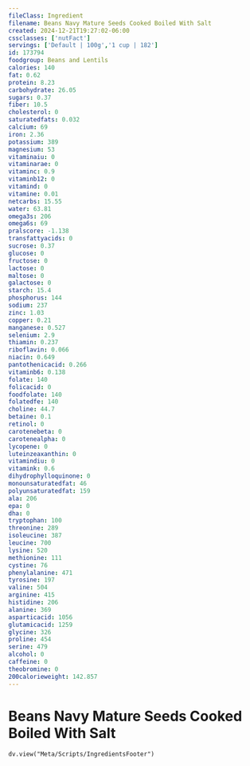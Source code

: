 ```yaml
---
fileClass: Ingredient
filename: Beans Navy Mature Seeds Cooked Boiled With Salt
created: 2024-12-21T19:27:02-06:00
cssclasses: ['nutFact']
servings: ['Default | 100g','1 cup | 182']
id: 173794
foodgroup: Beans and Lentils
calories: 140
fat: 0.62
protein: 8.23
carbohydrate: 26.05
sugars: 0.37
fiber: 10.5
cholesterol: 0
saturatedfats: 0.032
calcium: 69
iron: 2.36
potassium: 389
magnesium: 53
vitaminaiu: 0
vitaminarae: 0
vitaminc: 0.9
vitaminb12: 0
vitamind: 0
vitamine: 0.01
netcarbs: 15.55
water: 63.81
omega3s: 206
omega6s: 69
pralscore: -1.138
transfattyacids: 0
sucrose: 0.37
glucose: 0
fructose: 0
lactose: 0
maltose: 0
galactose: 0
starch: 15.4
phosphorus: 144
sodium: 237
zinc: 1.03
copper: 0.21
manganese: 0.527
selenium: 2.9
thiamin: 0.237
riboflavin: 0.066
niacin: 0.649
pantothenicacid: 0.266
vitaminb6: 0.138
folate: 140
folicacid: 0
foodfolate: 140
folatedfe: 140
choline: 44.7
betaine: 0.1
retinol: 0
carotenebeta: 0
carotenealpha: 0
lycopene: 0
luteinzeaxanthin: 0
vitamindiu: 0
vitamink: 0.6
dihydrophylloquinone: 0
monounsaturatedfat: 46
polyunsaturatedfat: 159
ala: 206
epa: 0
dha: 0
tryptophan: 100
threonine: 289
isoleucine: 387
leucine: 700
lysine: 520
methionine: 111
cystine: 76
phenylalanine: 471
tyrosine: 197
valine: 504
arginine: 415
histidine: 206
alanine: 369
asparticacid: 1056
glutamicacid: 1259
glycine: 326
proline: 454
serine: 479
alcohol: 0
caffeine: 0
theobromine: 0
200calorieweight: 142.857
---
```


# Beans Navy Mature Seeds Cooked Boiled With Salt

```dataviewjs
dv.view("Meta/Scripts/IngredientsFooter")
```